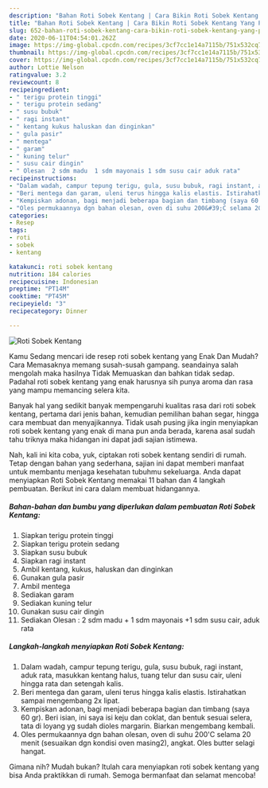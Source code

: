 ```yaml
---
description: "Bahan Roti Sobek Kentang | Cara Bikin Roti Sobek Kentang Yang Paling Enak"
title: "Bahan Roti Sobek Kentang | Cara Bikin Roti Sobek Kentang Yang Paling Enak"
slug: 652-bahan-roti-sobek-kentang-cara-bikin-roti-sobek-kentang-yang-paling-enak
date: 2020-06-11T04:54:01.262Z
image: https://img-global.cpcdn.com/recipes/3cf7cc1e14a7115b/751x532cq70/roti-sobek-kentang-foto-resep-utama.jpg
thumbnail: https://img-global.cpcdn.com/recipes/3cf7cc1e14a7115b/751x532cq70/roti-sobek-kentang-foto-resep-utama.jpg
cover: https://img-global.cpcdn.com/recipes/3cf7cc1e14a7115b/751x532cq70/roti-sobek-kentang-foto-resep-utama.jpg
author: Lottie Nelson
ratingvalue: 3.2
reviewcount: 8
recipeingredient:
- " terigu protein tinggi"
- " terigu protein sedang"
- " susu bubuk"
- " ragi instant"
- " kentang kukus haluskan dan dinginkan"
- " gula pasir"
- " mentega"
- " garam"
- " kuning telur"
- " susu cair dingin"
- " Olesan  2 sdm madu  1 sdm mayonais 1 sdm susu cair aduk rata"
recipeinstructions:
- "Dalam wadah, campur tepung terigu, gula, susu bubuk, ragi instant, aduk rata, masukkan kentang halus, tuang telur dan susu cair, uleni hingga rata dan setengah kalis."
- "Beri mentega dan garam, uleni terus hingga kalis elastis. Istirahatkan sampai mengembang 2x lipat."
- "Kempiskan adonan, bagi menjadi beberapa bagian dan timbang (saya 60 gr). Beri isian, ini saya isi keju dan coklat, dan bentuk sesuai selera, tata di loyang yg sudah dioles margarin. Biarkan mengembang kembali."
- "Oles permukaannya dgn bahan olesan, oven di suhu 200&#39;C selama 20 menit (sesuaikan dgn kondisi oven masing2), angkat. Oles butter selagi hangat."
categories:
- Resep
tags:
- roti
- sobek
- kentang

katakunci: roti sobek kentang 
nutrition: 184 calories
recipecuisine: Indonesian
preptime: "PT14M"
cooktime: "PT45M"
recipeyield: "3"
recipecategory: Dinner

---
```



![Roti Sobek Kentang](https://img-global.cpcdn.com/recipes/3cf7cc1e14a7115b/751x532cq70/roti-sobek-kentang-foto-resep-utama.jpg)

Kamu Sedang mencari ide resep roti sobek kentang yang Enak Dan Mudah? Cara Memasaknya memang susah-susah gampang. seandainya salah mengolah maka hasilnya Tidak Memuaskan dan bahkan tidak sedap. Padahal roti sobek kentang yang enak harusnya sih punya aroma dan rasa yang mampu memancing selera kita.

Banyak hal yang sedikit banyak mempengaruhi kualitas rasa dari roti sobek kentang, pertama dari jenis bahan, kemudian pemilihan bahan segar, hingga cara membuat dan menyajikannya. Tidak usah pusing jika ingin menyiapkan roti sobek kentang yang enak di mana pun anda berada, karena asal sudah tahu triknya maka hidangan ini dapat jadi sajian istimewa.




Nah, kali ini kita coba, yuk, ciptakan roti sobek kentang sendiri di rumah. Tetap dengan bahan yang sederhana, sajian ini dapat memberi manfaat untuk membantu menjaga kesehatan tubuhmu sekeluarga. Anda dapat menyiapkan Roti Sobek Kentang memakai 11 bahan dan 4 langkah pembuatan. Berikut ini cara dalam membuat hidangannya.

<!--inarticleads1-->

##### Bahan-bahan dan bumbu yang diperlukan dalam pembuatan Roti Sobek Kentang:

1. Siapkan  terigu protein tinggi
1. Siapkan  terigu protein sedang
1. Siapkan  susu bubuk
1. Siapkan  ragi instant
1. Ambil  kentang, kukus, haluskan dan dinginkan
1. Gunakan  gula pasir
1. Ambil  mentega
1. Sediakan  garam
1. Sediakan  kuning telur
1. Gunakan  susu cair dingin
1. Sediakan  Olesan : 2 sdm madu + 1 sdm mayonais +1 sdm susu cair, aduk rata




<!--inarticleads2-->

##### Langkah-langkah menyiapkan Roti Sobek Kentang:

1. Dalam wadah, campur tepung terigu, gula, susu bubuk, ragi instant, aduk rata, masukkan kentang halus, tuang telur dan susu cair, uleni hingga rata dan setengah kalis.
1. Beri mentega dan garam, uleni terus hingga kalis elastis. Istirahatkan sampai mengembang 2x lipat.
1. Kempiskan adonan, bagi menjadi beberapa bagian dan timbang (saya 60 gr). Beri isian, ini saya isi keju dan coklat, dan bentuk sesuai selera, tata di loyang yg sudah dioles margarin. Biarkan mengembang kembali.
1. Oles permukaannya dgn bahan olesan, oven di suhu 200&#39;C selama 20 menit (sesuaikan dgn kondisi oven masing2), angkat. Oles butter selagi hangat.




Gimana nih? Mudah bukan? Itulah cara menyiapkan roti sobek kentang yang bisa Anda praktikkan di rumah. Semoga bermanfaat dan selamat mencoba!

